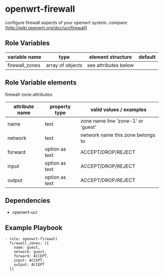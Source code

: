 openwrt-firewall
================

configure firewall aspects of your openwrt system.
compare: [http://wiki.openwrt.org/doc/uci/firewall]

Role Variables
--------------

| variable name     | type             | element structure    | default |
|-------------------|------------------|----------------------|---------|
| firewall_zones    | array of objects | see attributes below | <empty> |

Role Variable elements
----------------------

firewall-zone attributes:

| attribute name | property type       | valid values / examples                                                      |
|----------------|---------------------|------------------------------------|
| name           | text                | zone name line 'zone-1' or 'guest' |
| network        | text                | network name this zone belongs to  |
| forward        | option as text      | ACCEPT/DROP/REJECT                 |
| input          | option as text      | ACCEPT/DROP/REJECT                 |
| output         | option as text      | ACCEPT/DROP/REJECT                 |

Dependencies
------------

* openwrt-uci

Example Playbook
----------------

```
- role: openwrt-firewall
  firewall_zones: [{
    name: guest,
    network: guest,
    forward: ACCEPT,
    input: ACCEPT,
    output: ACCEPT
  }]
```

[http://wiki.openwrt.org/doc/uci/wireless]: http://wiki.openwrt.org/doc/uci/firewall
[https://github.com/lefant/ansible-openwrt-firewall]: https://github.com/lefant/ansible-openwrt-firewall
